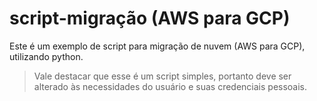 # script-migração (AWS para GCP)
Este é um exemplo de script para migração de nuvem (AWS para GCP), utilizando python.

>Vale destacar que esse é um script simples, portanto deve ser alterado às necessidades do usuário e suas credenciais pessoais.